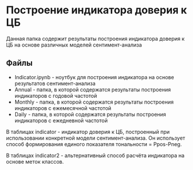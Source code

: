 # Построение индикатора доверия к ЦБ
Данная папка содержит результаты построения индикатора доверия к ЦБ на основе различных моделей сентимент-анализа
## Файлы
- Indicator.ipynb - ноутбук для построения индикатора на основе результатов сентимент-анализа
- Annual - папка, в которой содержатся результаты построения индикаторов с годовой частотой
- Monthly - папка, в которой содержатся результаты построения индикаторов с ежемесячной частотой
- Daily - папка, в которой содержатся результаты построения индикаторов с ежедневной частотой

В таблицах indicator - индикатор доверия к ЦБ, построенный при использовании конкретной модели сентимент-анализа. Он использует способ формирования единого показателя тональности = Ppos-Pneg.

В таблицах indicator2 - альтернативный способ расчёта индикатора на основе меток классов.
